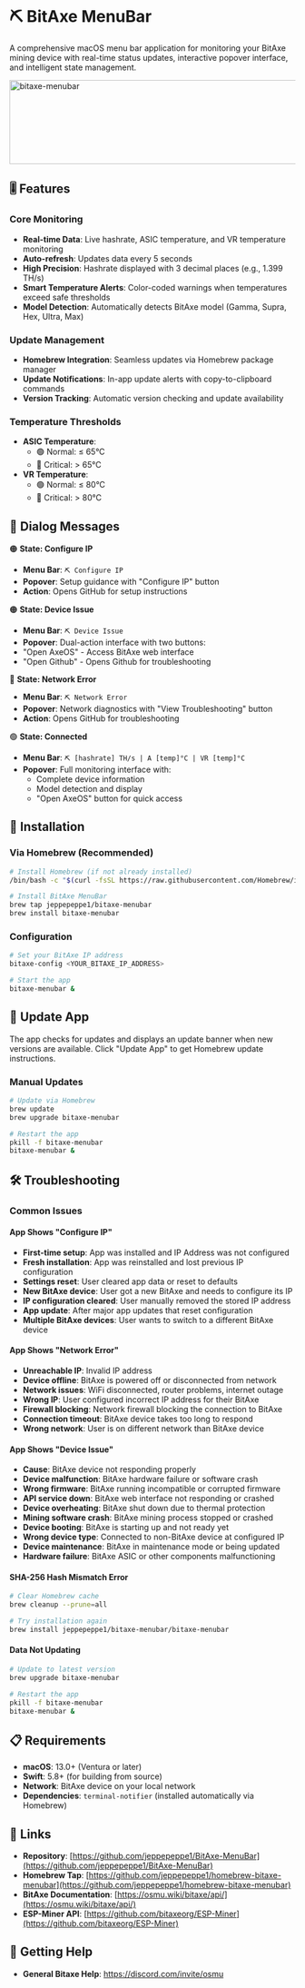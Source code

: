# ⛏️ BitAxe MenuBar

A comprehensive macOS menu bar application for monitoring your BitAxe mining device with real-time status updates, interactive popover interface, and intelligent state management.

<img width="600" height="148" alt="bitaxe-menubar" src="https://github.com/user-attachments/assets/34c222ef-6b28-42eb-aeda-062b3d1c3009" />

## 🎚️ Features

### **Core Monitoring**
- **Real-time Data**: Live hashrate, ASIC temperature, and VR temperature monitoring
- **Auto-refresh**: Updates data every 5 seconds
- **High Precision**: Hashrate displayed with 3 decimal places (e.g., 1.399 TH/s)
- **Smart Temperature Alerts**: Color-coded warnings when temperatures exceed safe thresholds
- **Model Detection**: Automatically detects BitAxe model (Gamma, Supra, Hex, Ultra, Max)

### **Update Management**
- **Homebrew Integration**: Seamless updates via Homebrew package manager
- **Update Notifications**: In-app update alerts with copy-to-clipboard commands
- **Version Tracking**: Automatic version checking and update availability

### Temperature Thresholds

- **ASIC Temperature**: 
  - 🟢 Normal: ≤ 65°C
  - 🔴 Critical: > 65°C
- **VR Temperature**: 
  - 🟢 Normal: ≤ 80°C
  - 🔴 Critical: > 80°C


## 💬 Dialog Messages

🟠  **State: Configure IP**
- **Menu Bar**: `⛏️ Configure IP`
- **Popover**: Setup guidance with "Configure IP" button
- **Action**: Opens GitHub for setup instructions

🟠 **State: Device Issue**
- **Menu Bar**: `⛏️ Device Issue`
- **Popover**: Dual-action interface with two buttons:
- "Open AxeOS" - Access BitAxe web interface
- "Open Github" - Opens Github for troubleshooting

🔴 **State: Network Error**
- **Menu Bar**: `⛏️ Network Error`
- **Popover**: Network diagnostics with "View Troubleshooting" button
- **Action**: Opens GitHub for troubleshooting

🟢 **State: Connected**
- **Menu Bar**: `⛏️ [hashrate] TH/s | A [temp]°C | VR [temp]°C`
- **Popover**: Full monitoring interface with:
  - Complete device information
  - Model detection and display
  - "Open AxeOS" button for quick access

## 🚀 Installation

### Via Homebrew (Recommended)

```bash
# Install Homebrew (if not already installed)
/bin/bash -c "$(curl -fsSL https://raw.githubusercontent.com/Homebrew/install/HEAD/install.sh)"

# Install BitAxe MenuBar
brew tap jeppepeppe1/bitaxe-menubar
brew install bitaxe-menubar
```

### Configuration

```bash
# Set your BitAxe IP address
bitaxe-config <YOUR_BITAXE_IP_ADDRESS>

# Start the app
bitaxe-menubar &
```

## 🔄 Update App

The app checks for updates and displays an update banner when new versions are available. Click "Update App" to get Homebrew update instructions.

### Manual Updates
```bash
# Update via Homebrew
brew update
brew upgrade bitaxe-menubar

# Restart the app
pkill -f bitaxe-menubar
bitaxe-menubar &
```

## 🛠️ Troubleshooting

### Common Issues

#### **App Shows "Configure IP"**
- **First-time setup**: App was installed and IP Address was not configured
- **Fresh installation**: App was reinstalled and lost previous IP configuration
- **Settings reset**: User cleared app data or reset to defaults
- **New BitAxe device**: User got a new BitAxe and needs to configure its IP
- **IP configuration cleared**: User manually removed the stored IP address
- **App update**: After major app updates that reset configuration
- **Multiple BitAxe devices**: User wants to switch to a different BitAxe device

#### **App Shows "Network Error"**
- **Unreachable IP**: Invalid IP address
- **Device offline**: BitAxe is powered off or disconnected from network
- **Network issues**: WiFi disconnected, router problems, internet outage
- **Wrong IP**: User configured incorrect IP address for their BitAxe
- **Firewall blocking**: Network firewall blocking the connection to BitAxe
- **Connection timeout**: BitAxe device takes too long to respond
- **Wrong network**: User is on different network than BitAxe device

#### **App Shows "Device Issue"**
- **Cause**: BitAxe device not responding properly
- **Device malfunction**: BitAxe hardware failure or software crash
- **Wrong firmware**: BitAxe running incompatible or corrupted firmware
- **API service down**: BitAxe web interface not responding or crashed
- **Device overheating**: BitAxe shut down due to thermal protection
- **Mining software crash**: BitAxe mining process stopped or crashed
- **Device booting**: BitAxe is starting up and not ready yet
- **Wrong device type**: Connected to non-BitAxe device at configured IP
- **Device maintenance**: BitAxe in maintenance mode or being updated
- **Hardware failure**: BitAxe ASIC or other components malfunctioning

#### **SHA-256 Hash Mismatch Error**
```bash
# Clear Homebrew cache
brew cleanup --prune=all

# Try installation again
brew install jeppepeppe1/bitaxe-menubar/bitaxe-menubar
```

#### **Data Not Updating**
```bash
# Update to latest version
brew upgrade bitaxe-menubar

# Restart the app
pkill -f bitaxe-menubar
bitaxe-menubar &
```

## 📋 Requirements

- **macOS**: 13.0+ (Ventura or later)
- **Swift**: 5.8+ (for building from source)
- **Network**: BitAxe device on your local network
- **Dependencies**: `terminal-notifier` (installed automatically via Homebrew)

## 🔗 Links

- **Repository**: [https://github.com/jeppepeppe1/BitAxe-MenuBar](https://github.com/jeppepeppe1/BitAxe-MenuBar)
- **Homebrew Tap**: [https://github.com/jeppepeppe1/homebrew-bitaxe-menubar](https://github.com/jeppepeppe1/homebrew-bitaxe-menubar)
- **BitAxe Documentation**: [https://osmu.wiki/bitaxe/api/](https://osmu.wiki/bitaxe/api/)
- **ESP-Miner API**: [https://github.com/bitaxeorg/ESP-Miner](https://github.com/bitaxeorg/ESP-Miner)

## 🛟 Getting Help

- **General Bitaxe Help**: https://discord.com/invite/osmu

